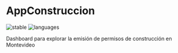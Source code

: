 # AppConstruccion

![stable](https://img.shields.io/badge/lifecycle-stable-brightgreen.svg)
![languages](https://img.shields.io/github/languages/count/UnaImagen/AppConstruccion)

Dashboard para explorar la emisión de permisos de construcción en Montevideo
